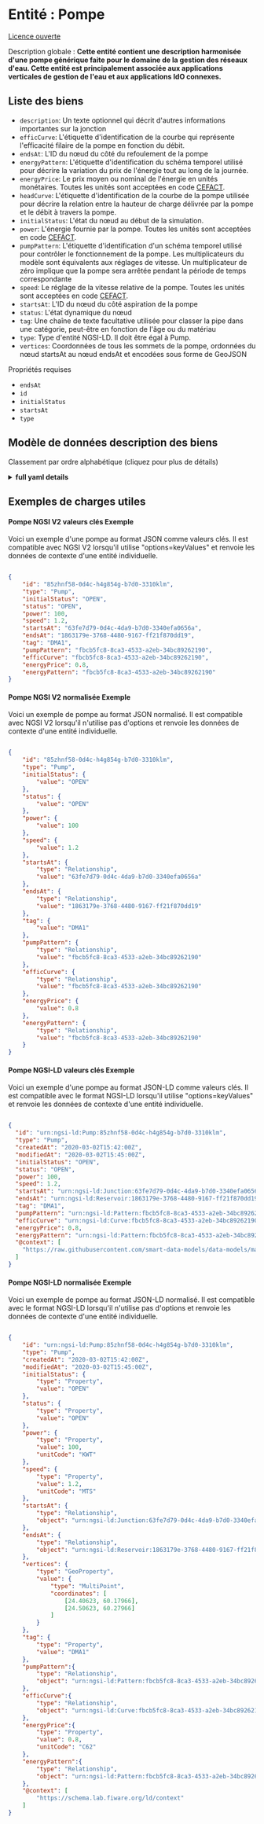 Entité : Pompe  
==============  
[Licence ouverte](https://github.com/smart-data-models//dataModel.WaterNetworkManagement/blob/master/Pump/LICENSE.md)  
Description globale : **Cette entité contient une description harmonisée d'une pompe générique faite pour le domaine de la gestion des réseaux d'eau. Cette entité est principalement associée aux applications verticales de gestion de l'eau et aux applications IdO connexes.**  

## Liste des biens  

- `description`: Un texte optionnel qui décrit d'autres informations importantes sur la jonction  - `efficCurve`: L'étiquette d'identification de la courbe qui représente l'efficacité filaire de la pompe en fonction du débit.  - `endsAt`: L'ID du nœud du côté du refoulement de la pompe  - `energyPattern`: L'étiquette d'identification du schéma temporel utilisé pour décrire la variation du prix de l'énergie tout au long de la journée.  - `energyPrice`: Le prix moyen ou nominal de l'énergie en unités monétaires. Toutes les unités sont acceptées en code [CEFACT](https://www.unece.org/cefact.html).  - `headCurve`: L'étiquette d'identification de la courbe de la pompe utilisée pour décrire la relation entre la hauteur de charge délivrée par la pompe et le débit à travers la pompe.  - `initialStatus`: L'état du nœud au début de la simulation.  - `power`: L'énergie fournie par la pompe. Toutes les unités sont acceptées en code [CEFACT](https://www.unece.org/cefact.html).  - `pumpPattern`: L'étiquette d'identification d'un schéma temporel utilisé pour contrôler le fonctionnement de la pompe. Les multiplicateurs du modèle sont équivalents aux réglages de vitesse. Un multiplicateur de zéro implique que la pompe sera arrêtée pendant la période de temps correspondante  - `speed`: Le réglage de la vitesse relative de la pompe. Toutes les unités sont acceptées en code [CEFACT](https://www.unece.org/cefact.html).  - `startsAt`: L'ID du nœud du côté aspiration de la pompe  - `status`: L'état dynamique du nœud  - `tag`: Une chaîne de texte facultative utilisée pour classer la pipe dans une catégorie, peut-être en fonction de l'âge ou du matériau  - `type`: Type d'entité NGSI-LD. Il doit être égal à Pump.  - `vertices`: Coordonnées de tous les sommets de la pompe, ordonnées du nœud startsAt au nœud endsAt et encodées sous forme de GeoJSON    
Propriétés requises  
- `endsAt`  - `id`  - `initialStatus`  - `startsAt`  - `type`  ## Modèle de données description des biens  
Classement par ordre alphabétique (cliquez pour plus de détails)  
<details><summary><strong>full yaml details</strong></summary>    
```yaml  
Pump:    
  description: 'This entity contains a harmonised description of a generic pump made for the Water Network Management domain. This entity is primarily associated with the water management vertical and related IoT applications.'    
  properties:    
    description:    
      description: 'An optional text that describes other significant information about the junction'    
      type: Property    
      x-ngsi:    
        model: https://schema.org/Text    
    efficCurve:    
      description: 'The ID label of the curve that represents the pump''s wire-to-water efficiency as a function of flow rate.'    
      format: uri    
      type: Relationship    
    endsAt:    
      description: 'The ID of the node on the discharge side of the pump'    
      format: uri    
      type: Relationship    
    energyPattern:    
      description: 'The ID label of the time pattern used to describe the variation in energy price throughout the day.'    
      format: uri    
      type: Relationship    
    energyPrice:    
      description: 'The average or nominal price of energy in monetary units. All units are accepted in [CEFACT](https://www.unece.org/cefact.html) code.'    
      type: Property    
      x-ngsi:    
        units: 'No unit'    
    headCurve:    
      description: 'The ID label of the pump curve used to describe the relationship between the head delivered by the pump and the flow through the Pump.'    
      format: uri    
      type: Relationship    
    initialStatus:    
      description: 'The node status at the start of the simulation.'    
      enum:    
        - OPEN    
        - CLOSED    
        - CV    
      type: Property    
      x-ngsi:    
        model: https://schema.org/Text    
    power:    
      description: 'The power supplied by the pump. All units are accepted in [CEFACT](https://www.unece.org/cefact.html) code.'    
      type: Property    
      x-ngsi:    
        model: https://schema.org/Number    
        units: KiloWatt    
    pumpPattern:    
      description: 'The ID label of a time pattern used to control the pump''s operation. The multipliers of the pattern are equivalent to speed settings. A multiplier of zero implies that the pump will be shut off during the corresponding time period'    
      format: uri    
      type: Relationship    
    speed:    
      description: 'The relative speed setting of the Pump. All units are accepted in [CEFACT](https://www.unece.org/cefact.html) code.'    
      type: Property    
      x-ngsi:    
        model: https://schema.org/Number    
        units: 'Metre per Second'    
    startsAt:    
      description: 'The ID of the node on the suction side of the pump'    
      format: uri    
      type: Relationship    
    status:    
      description: 'The dynamic state of the node'    
      enum:    
        - OPEN    
        - CLOSED    
        - CV    
      type: Property    
      x-ngsi:    
        model: https://schema.org/Text    
    tag:    
      description: 'An optional text string used to assign the pipe to a category, perhaps one based on age or material'    
      type: Property    
      x-ngsi:    
        model: https://schema.org/Text    
    type:    
      description: 'NGSI-LD Entity Type. It must be equal to Pump.'    
      enum:    
        - Pump    
      type: Property    
    vertices:    
      description: 'Coordinates of all vertices in the pump, ordered from the startsAt node to the endsAt node and encoded as a GeoJSON '    
      oneOf:    
        - $id: https://geojson.org/schema/MultiPoint.json    
          $schema: "http://json-schema.org/draft-07/schema#"    
          properties:    
            bbox:    
              items:    
                type: number    
              minItems: 4    
              type: array    
            coordinates:    
              items:    
                items:    
                  type: number    
                minItems: 2    
                type: array    
              type: array    
            type:    
              enum:    
                - MultiPoint    
              type: string    
          required:    
            - type    
            - coordinates    
          title: 'GeoJSON MultiPoint'    
          type: object    
        - $id: https://geojson.org/schema/Point.json    
          $schema: "http://json-schema.org/draft-07/schema#"    
          properties:    
            bbox:    
              items:    
                type: number    
              minItems: 4    
              type: array    
            coordinates:    
              items:    
                type: number    
              minItems: 2    
              type: array    
            type:    
              enum:    
                - Point    
              type: string    
          required:    
            - type    
            - coordinates    
          title: 'GeoJSON Point'    
          type: object    
      type: Geoproperty    
  required:    
    - id    
    - type    
    - initialStatus    
    - startsAt    
    - endsAt    
  type: object    
```  
</details>    
## Exemples de charges utiles  
#### Pompe NGSI V2 valeurs clés Exemple  
Voici un exemple d'une pompe au format JSON comme valeurs clés. Il est compatible avec NGSI V2 lorsqu'il utilise "options=keyValues" et renvoie les données de contexte d'une entité individuelle.  
```json  
{  
    "id": "85zhnf58-0d4c-h4g854g-b7d0-3310klm",  
    "type": "Pump",  
    "initialStatus": "OPEN",  
    "status": "OPEN",  
    "power": 100,  
    "speed": 1.2,  
    "startsAt": "63fe7d79-0d4c-4da9-b7d0-3340efa0656a",  
    "endsAt": "1863179e-3768-4480-9167-ff21f870dd19",  
    "tag": "DMA1",  
    "pumpPattern": "fbcb5fc8-8ca3-4533-a2eb-34bc89262190",  
    "efficCurve": "fbcb5fc8-8ca3-4533-a2eb-34bc89262190",  
    "energyPrice": 0.8,  
    "energyPattern": "fbcb5fc8-8ca3-4533-a2eb-34bc89262190"  
}  
```  
#### Pompe NGSI V2 normalisée Exemple  
Voici un exemple de pompe au format JSON normalisé. Il est compatible avec NGSI V2 lorsqu'il n'utilise pas d'options et renvoie les données de contexte d'une entité individuelle.  
```json  
{  
    "id": "85zhnf58-0d4c-h4g854g-b7d0-3310klm",  
    "type": "Pump",  
    "initialStatus": {  
        "value": "OPEN"  
    },  
    "status": {  
        "value": "OPEN"  
    },  
    "power": {  
        "value": 100  
    },  
    "speed": {  
        "value": 1.2  
    },  
    "startsAt": {  
        "type": "Relationship",  
        "value": "63fe7d79-0d4c-4da9-b7d0-3340efa0656a"  
    },  
    "endsAt": {  
        "type": "Relationship",  
        "value": "1863179e-3768-4480-9167-ff21f870dd19"  
    },  
    "tag": {  
        "value": "DMA1"  
    },  
    "pumpPattern": {  
        "type": "Relationship",  
        "value": "fbcb5fc8-8ca3-4533-a2eb-34bc89262190"  
    },  
    "efficCurve": {  
        "type": "Relationship",  
        "value": "fbcb5fc8-8ca3-4533-a2eb-34bc89262190"  
    },  
    "energyPrice": {  
        "value": 0.8  
    },  
    "energyPattern": {  
        "type": "Relationship",  
        "value": "fbcb5fc8-8ca3-4533-a2eb-34bc89262190"  
    }  
}  
```  
#### Pompe NGSI-LD valeurs clés Exemple  
Voici un exemple d'une pompe au format JSON-LD comme valeurs clés. Il est compatible avec le format NGSI-LD lorsqu'il utilise "options=keyValues" et renvoie les données de contexte d'une entité individuelle.  
```json  
{  
  "id": "urn:ngsi-ld:Pump:85zhnf58-0d4c-h4g854g-b7d0-3310klm",  
  "type": "Pump",  
  "createdAt": "2020-03-02T15:42:00Z",  
  "modifiedAt": "2020-03-02T15:45:00Z",  
  "initialStatus": "OPEN",  
  "status": "OPEN",  
  "power": 100,  
  "speed": 1.2,  
  "startsAt": "urn:ngsi-ld:Junction:63fe7d79-0d4c-4da9-b7d0-3340efa0656a",  
  "endsAt": "urn:ngsi-ld:Reservoir:1863179e-3768-4480-9167-ff21f870dd19",  
  "tag": "DMA1",  
  "pumpPattern": "urn:ngsi-ld:Pattern:fbcb5fc8-8ca3-4533-a2eb-34bc89262190",  
  "efficCurve": "urn:ngsi-ld:Curve:fbcb5fc8-8ca3-4533-a2eb-34bc89262190",  
  "energyPrice": 0.8,  
  "energyPattern": "urn:ngsi-ld:Pattern:fbcb5fc8-8ca3-4533-a2eb-34bc89262190",  
  "@context": [  
    "https://raw.githubusercontent.com/smart-data-models/data-models/master/context.jsonld"  
  ]  
}  
```  
#### Pompe NGSI-LD normalisée Exemple  
Voici un exemple de pompe au format JSON-LD normalisé. Il est compatible avec le format NGSI-LD lorsqu'il n'utilise pas d'options et renvoie les données de contexte d'une entité individuelle.  
```json  
{  
    "id": "urn:ngsi-ld:Pump:85zhnf58-0d4c-h4g854g-b7d0-3310klm",  
    "type": "Pump",  
    "createdAt": "2020-03-02T15:42:00Z",  
    "modifiedAt": "2020-03-02T15:45:00Z",  
    "initialStatus": {  
        "type": "Property",  
        "value": "OPEN"  
    },  
    "status": {  
        "type": "Property",  
        "value": "OPEN"  
    },  
    "power": {  
        "type": "Property",  
        "value": 100,  
        "unitCode": "KWT"  
    },  
    "speed": {  
        "type": "Property",  
        "value": 1.2,  
        "unitCode": "MTS"  
    },  
    "startsAt": {  
        "type": "Relationship",  
        "object": "urn:ngsi-ld:Junction:63fe7d79-0d4c-4da9-b7d0-3340efa0656a"  
    },  
    "endsAt": {  
        "type": "Relationship",  
        "object": "urn:ngsi-ld:Reservoir:1863179e-3768-4480-9167-ff21f870dd19"  
    },  
    "vertices": {  
        "type": "GeoProperty",  
        "value": {  
            "type": "MultiPoint",  
            "coordinates": [  
                [24.40623, 60.17966],  
                [24.50623, 60.27966]  
            ]  
        }  
    },  
    "tag": {  
        "type": "Property",  
        "value": "DMA1"  
    },  
    "pumpPattern":{  
        "type": "Relationship",  
        "object": "urn:ngsi-ld:Pattern:fbcb5fc8-8ca3-4533-a2eb-34bc89262190"  
    },  
    "efficCurve":{  
        "type": "Relationship",  
        "object": "urn:ngsi-ld:Curve:fbcb5fc8-8ca3-4533-a2eb-34bc89262190"  
    },  
    "energyPrice":{  
        "type": "Property",  
        "value": 0.8,  
        "unitCode": "C62"  
    },  
    "energyPattern":{  
        "type": "Relationship",  
        "object": "urn:ngsi-ld:Pattern:fbcb5fc8-8ca3-4533-a2eb-34bc89262190"  
    },  
    "@context": [  
        "https://schema.lab.fiware.org/ld/context"  
    ]  
}  
```  
